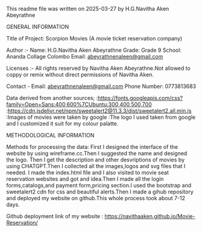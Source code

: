 This readme file was written on 2025-03-27 by H.G.Navitha Aken Abeyrathne

GENERAL INFORMATION

Title of Project: Scorpion Movies (A movie ticket reservation company)

Author :-
Name: H.G.Navitha Aken Abeyrathne
Grade: Grade 9
School: Ananda Collage Colombo
Email: abeyrathnenaleen@gmail.com


Licenses :-
All rights reserved by Navitha Aken Abeyrathne.Not allowed to coppy or remix without direct permissions of Navitha Aken.

Contact -
Email: abeyrathnenaleen@gmail.com
Phone Number: 0773813683

Data derived from another sources;
	:https://fonts.googleapis.com/css?family=Open+Sans:400,600%7CUbuntu:300,400,500,700
	:https://cdn.jsdelivr.net/npm/sweetalert2@11.3.3/dist/sweetalert2.all.min.js
	:Images of movies were taken by google
	:The logo I used taken from google and I customized it suit for my colour palatte. 


METHODOLOGICAL INFORMATION

Methods for processing the data: First I designed the interface of the website by using wireframe.cc.Then I suggested the name and designed the logo.
				 Then I get the description and other desvriptions of movies by using CHATGPT.Then I collected all the images,logos and svg files that I needed.
				 I made the index.html file and I also visited to movie seat reservation websites and got and idea.Then I made all the login forms,catalogs,and
				 payment form,pricing section.I used the bootstrap and sweetalert2 cdn for css and beautiful alerts.Then I made a gihub repository and 
				 deployed my website on github.This whole process took about 7-12 days.

Github deployment link of my website : https://navithaaken.github.io/Movie-Reservation/